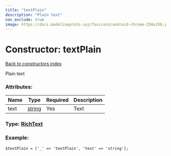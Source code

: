 ```yaml
---
title: "textPlain"
description: "Plain text"
nav_exclude: true
image: https://docs.madelineproto.xyz/favicons/android-chrome-256x256.png
---
```

# Constructor: textPlain  
[Back to constructors index](/API_docs/constructors/index.html)



Plain text

### Attributes:

| Name     |    Type       | Required | Description |
|----------|---------------|----------|-------------|
|text|[string](/API_docs/types/string.html) | Yes|Text|



### Type: [RichText](/API_docs/types/RichText.html)


### Example:

```
$textPlain = ['_' => 'textPlain', 'text' => 'string'];
```  
